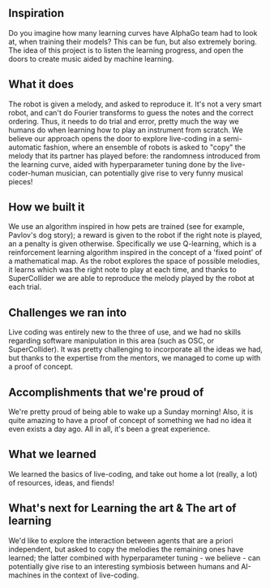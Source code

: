 ## Inspiration
Do you imagine how many learning curves have AlphaGo team had to look at, when training their models? This can be fun, but also extremely boring. The idea of this project is to listen the learning progress, and open the doors to create music aided by machine learning.


## What it does
The robot is given a melody, and asked to reproduce it. It's not a very smart robot, and can't do Fourier transforms to guess the notes and the correct ordering. Thus, it needs to do trial and error, pretty much the way we humans do when learning how to play an instrument from scratch. We believe our approach opens the door to explore live-coding in a semi-automatic fashion, where an ensemble of robots is asked to "copy" the melody that its partner has played before: the randomness introduced from the learning curve, aided with hyperparameter tuning done by the live-coder-human musician, can potentially give rise to very funny musical pieces!

## How we built it
We use an algorithm inspired in how pets are trained (see for example, Pavlov's dog story); a reward is given to the robot if the right note is played, an a penalty is given otherwise. Specifically we use Q-learning, which is a reinforcement learning algorithm inspired in the concept of a 'fixed point' of a mathematical map. As the robot explores the space of possible melodies, it learns which was the right note to play at each time, and thanks to SuperCollider we are able to reproduce the melody played by the robot at each trial.

## Challenges we ran into
Live coding was entirely new to the three of use, and we had no skills regarding software manipulation in this area (such as OSC, or SuperCollider). It was pretty challenging to incorporate all the ideas we had, but thanks to the expertise from the mentors, we managed to come up with a proof of concept.

## Accomplishments that we're proud of
We're pretty proud of being able to wake up a Sunday morning! Also, it is quite amazing to have a proof of concept of something we had no idea it even exists a day ago. All in all, it's been a great experience.

## What we learned
We learned the basics of live-coding, and take out home a lot (really, a lot) of resources, ideas, and fiends!

## What's next for Learning the art & The art of learning
We'd like to explore the interaction between agents that are a priori independent, but asked to copy the melodies the remaining ones have learned; the latter combined with hyperparameter tuning - we believe - can potentially give rise to an interesting symbiosis between humans and AI-machines in the context of live-coding.
